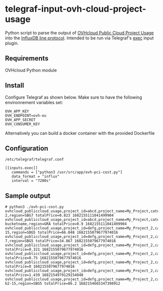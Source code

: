 # telegraf-input-ovh-cloud-project-usage
Python script to parse the output of [OVHcloud Public Cloud Project Usage](https://api.ovh.com/console/#/cloud/project/%7BserviceName%7D/usage/current~GET) into the [InfluxDB line protocol](https://docs.influxdata.com/influxdb/latest/reference/syntax/line-protocol/). Intended to be run via Telegraf's [exec](https://github.com/influxdata/telegraf/tree/master/plugins/inputs/exec) input plugin.

## Requirements
OVHcloud Python module

## Install
Configure Telegraf as shown below. Make sure to have the following environnement variables set:
```
OVH_APP_KEY
OVH_ENDPOINT=ovh-eu
OVH_APP_SECRET
OVH_CONSUMER_KEY
```
Alternatively you can build a docker container with the provided Dockerfile

## Configuration

`/etc/telegraf/telegraf.conf`
```
[[inputs.exec]]
   commands = ["python3 /usr/src/app/ovh-pci-cost.py"]
   data_format = "influx"
   interval = "7200s"

```

## Sample output
```
# python3 ./ovh-pci-cost.py 
ovhcloud_publiccloud_usage,project_id=abcd,project_name=My_Project,category=hourlyUsage,reference=d2-2,region=SBG7 totalPrice=0.823 1682155111041499904
ovhcloud_publiccloud_usage,project_id=abcd,project_name=My_Project,category=hourlyUsage,bucketName=s3-bucketname,region=GRA totalPrice=0.9 1682155111041499904
ovhcloud_publiccloud_usage,project_id=defg,project_name=My_Project_2,category=hourlyUsage,reference=b2-15,region=SBG5 totalPrice=66.048 1682155079677974016
ovhcloud_publiccloud_usage,project_id=defg,project_name=My_Project_2,category=hourlyUsage,reference=b2-7,region=SBG5 totalPrice=34.867 1682155079677974016
ovhcloud_publiccloud_usage,project_id=defg,project_name=My_Project_2,category=hourlyUsage,region=BHS3 totalPrice=0.321 1682155079677974016
ovhcloud_publiccloud_usage,project_id=defg,project_name=My_Project_2,category=hourlyUsage,region=SBG5 totalPrice=0.75 1682155079677974016
ovhcloud_publiccloud_usage,project_id=defg,project_name=My_Project_2,category=hourlyUsage,region=GRA totalPrice=0 1682155079677974016
ovhcloud_publiccloud_usage,project_id=defg,project_name=My_Project_2,category=resourcesUsage,type=gateway totalPrice=1.439 1682154979129154048
ovhcloud_publiccloud_usage,project_id=defg,project_name=My_Project_2,category=monthlyUsage,reference=win-b2-15,region=SBG5 totalPrice=86.2 1682154665347398912


```

